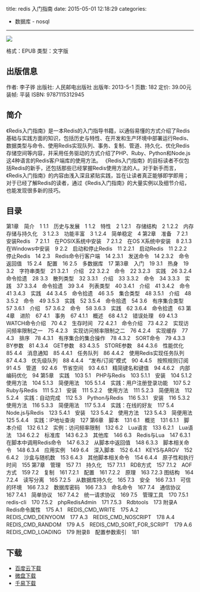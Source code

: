 title: redis 入门指南
date: 2015-05-01 12:18:29
categories:
  - 数据库 - nosql
---

![](http://img3.douban.com/lpic/s26559363.jpg)

格式：EPUB
类型：文字版

<!--more-->

## 出版信息 ##

作者: 李子骅 
出版社: 人民邮电出版社
出版年: 2013-5-1
页数: 182
定价: 39.00元
装帧: 平装
ISBN: 9787115312945

## 简介 ##

《Redis入门指南》是一本Redis的入门指导书籍，以通俗易懂的方式介绍了Redis基础与实践方面的知识，包括历史与特性、在开发和生产环境中部署运行Redis、数据类型与命令、使用Redis实现队列、事务、复制、管道、持久化、优化Redis存储空间等内容，并采用任务驱动的方式介绍了PHP、Ruby、Python和Node.js这4种语言的Redis客户端库的使用方法。
《Redis入门指南》的目标读者不仅包括Redis的新手，还包括那些已经掌握Redis使用方法的人。对于新手而言，《Redis入门指南》的内容由浅入深且紧贴实践，旨在让读者真正能够即学即用；对于已经了解Redis的读者，通过《Redis入门指南》的大量实例以及细节介绍，也能发现很多新的技巧。

## 目录 ##

第1章　简介　1
1.1　历史与发展　1
1.2　特性　2
1.2.1　存储结构　2
1.2.2　内存存储与持久化　3
1.2.3　功能丰富　3
1.2.4　简单稳定　4
第2章　准备　7
2.1　安装Redis　7
2.1.1　在POSIX系统中安装　7
2.1.2　在OS X系统中安装　8
2.1.3　在Windows中安装　9
2.2　启动和停止Redis　11
2.2.1　启动Redis　11
2.2.2　停止Redis　14
2.3　Redis命令行客户端　14
2.3.1　发送命令　14
2.3.2　命令返回值　15
2.4　配置　16
2.5　多数据库　17
第3章　入门　19
3.1　热身　19
3.2　字符串类型　21
3.2.1　介绍　22
3.2.2　命令　22
3.2.3　实践　26
3.2.4　命令拾遗　28
3.3　散列类型　32
3.3.1　介绍　33
3.3.2　命令　34
3.3.3　实践　37
3.3.4　命令拾遗　39
3.4　列表类型　40
3.4.1　介绍　41
3.4.2　命令　41
3.4.3　实践　44
3.4.5　命令拾遗　46
3.5　集合类型　48
3.5.1　介绍　48
3.5.2　命令　49
3.5.3　实践　52
3.5.4　命令拾遗　54
3.6　有序集合类型　57
3.6.1　介绍　57
3.6.2　命令　58
3.6.3　实践　62
3.6.4　命令拾遗　63
第4章　进阶　67
4.1　事务　67
4.1.1　概述　68
4.1.2　错误处理　69
4.1.3　WATCH命令介绍　70
4.2　生存时间　72
4.2.1　命令介绍　73
4.2.2　实现访问频率限制之一　75
4.2.3　实现访问频率限制之二　76
4.2.4　实现缓存　77
4.3　排序　78
4.3.1　有序集合的集合操作　78
4.3.2　SORT命令　79
4.3.3　BY参数　81
4.3.4　GET参数　83
4.3.5　STORE参数　84
4.3.6　性能优化　85
4.4　消息通知　85
4.4.1　任务队列　86
4.4.2　使用Redis实现任务队列　87
4.4.3　优先级队列　88
4.4.4　“发布/订阅”模式　90
4.4.5　按照规则订阅　91
4.5　管道　92
4.6　节省空间　93
4.6.1　精简键名和键值　94
4.6.2　内部编码优化　94
第5章　实践　103
5.1　PHP与Redis　103
5.1.1　安装　104
5.1.2　使用方法　104
5.1.3　简便用法　105
5.1.4　实践：用户注册登录功能　107
5.2　Ruby与Redis　111
5.2.1　安装　111
5.2.2　使用方法　111
5.2.3　简便用法　112
5.2.4　实践：自动完成　112
5.3　Python与Redis　116
5.3.1　安装　116
5.3.2　使用方法　116
5.3.3　简便用法　117
5.3.4　实践：在线的好友　117
5.4　Node.js与Redis　123
5.4.1　安装　123
5.4.2　使用方法　123
5.4.3　简便用法　125
5.4.4　实践：IP地址查询　127
第6章　脚本　131
6.1　概览　131
6.1.1　脚本介绍　132
6.1.2　实例：访问频率限制　132
6.2　Lua语言　133
6.2.1　Lua语法　134
6.2.2　标准库　143
6.2.3　其他库　146
6.3　Redis与Lua　147
6.3.1　在脚本中调用Redis命令　147
6.3.2　从脚本中返回值　148
6.3.3　脚本相关命令　148
6.3.4　应用实例　149
6.4　深入脚本　152
6.4.1　KEYS与ARGV　152
6.4.2　沙盒与随机数　153
6.4.3　其他脚本相关命令　154
6.4.4　原子性和执行时间　155
第7章　管理　157
7.1　持久化　157
7.1.1　RDB方式　157
7.1.2　AOF方式　159
7.2　复制　161
7.2.1　配置　161
7.2.2　原理　163
7.2.3 图结构　164
7.2.4　读写分离　165
7.2.5　从数据库持久化　165
7.3　安全　166
7.3.1　可信的环境　166
7.3.2　数据库密码　166
7.3.3　命名命令　167
7.4　通信协议　167
7.4.1　简单协议　167
7.4.2　统一请求协议　169
7.5　管理工具　170
7.5.1　redis-cli　170
7.5.2　phpRedisAdmin　171
7.5.3　Rdbtools　173
附录A　Redis命令属性　175
A.1　REDIS_CMD_WRITE　175
A.2　REDIS_CMD_DENYOOM　177
A.3　REDIS_CMD_NOSCRIPT　178
A.4　REDIS_CMD_RANDOM　179
A.5　REDIS_CMD_SORT_FOR_SCRIPT　179
A.6　REDIS_CMD_LOADING　179
附录B　配置参数索引　181

## 下载 ##

+ [百度云下载](http://pan.baidu.com/s/1hqfDKJq)
+ [微盘下载](http://vdisk.weibo.com/s/qBHeHbwa2TRd0)
+ [千易下载](http://1000eb.com/1dyil)